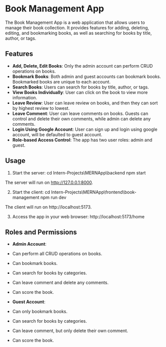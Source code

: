 # Book Management App

The Book Management App is a web application that allows users to manage their book collection. It provides features for adding, deleting, editing, and bookmarking books, as well as searching for books by title, author, or tags.

## Features

- **Add, Delete, Edit Books**: Only the admin account can perform CRUD operations on books.
- **Bookmark Books**: Both admin and guest accounts can bookmark books. Bookmarked books are unique to each account.
- **Search Books**: Users can search for books by title, author, or tags.
- **View Books Individually**: User can click on the book to view more information.
- **Leave Review**: User can leave review on books, and then they can sort by highest review to lowest.
- **Leave Comment**: User can leave comments on books. Guests can control and delete their own comments, while admin can delete any comments.
- **Login Using Google Account**: User can sign up and login using google account, will be defaulted to guest account.
- **Role-based Access Control**: The app has two user roles: admin and guest.

## Usage

1. Start the server:
cd Intern-Projects\MERNApp\backend
npm start

The server will run on http://127.0.0.1:8000.

2. Start the client:
cd Intern-Projects\MERNApp\frontend\book-management
npm run dev

The client will run on http://localhost:5173.

3. Access the app in your web browser:
http://localhost:5173/home

## Roles and Permissions

- **Admin Account**:
- Can perform all CRUD operations on books.
- Can bookmark books.
- Can search for books by categories.
- Can leave comment and delete any comments.
- Can score the book.

- **Guest Account**:
- Can only bookmark books.
- Can search for books by categories.
- Can leave comment, but only delete their own comment.
- Can score the book.